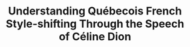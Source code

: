---
title: "Understanding Québecois French Style-shifting Through the Speech of Céline Dion"
excerpt: "This is a small phonetic study of the speech patterns of Céline Dion, one of Quebec’s most well-known celebrities, across two interviews from her career: one given in a Metropolitan French environment, and one given in a Quebecois French environment. We examine the linguistic phenomenon of laxing, a compulsory yet variable practice in Quebecois French, in order to compare its production in the two environments."

image: <img src='/images/quebec-image.jpg'>
filename: "LINGUIST_205A_FINAL_PROJECT.pdf"
collection: portfolio
---